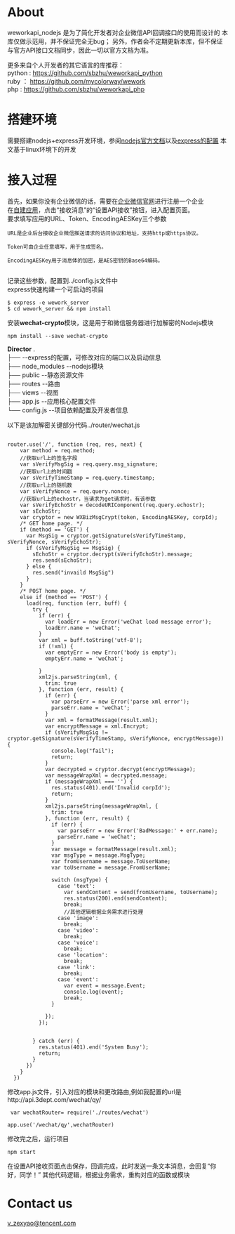 # About
weworkapi_nodejs 是为了简化开发者对企业微信API回调接口的使用而设计的
本库仅做示范用，并不保证完全无bug；
另外，作者会不定期更新本库，但不保证与官方API接口文档同步，因此一切以官方文档为准。

更多来自个人开发者的其它语言的库推荐：</br>
python : https://github.com/sbzhu/weworkapi_python </br>
ruby ： https://github.com/mycolorway/wework </br>
php : https://github.com/sbzhu/weworkapi_php </br>

# 搭建环境
需要搭建nodejs+express开发环境，参阅<a href="https://nodejs.org/en/">nodejs官方文档</a>以及<a href='https://expressjs.com/'>express的配置</a>
本文基于linux环境下的开发</br>
# 接入过程
首先，如果你没有企业微信的话，需要在<a href="https://work.weixin.qq.com/">企业微信官网</a>进行注册一个企业</br>
在<a href='https://work.weixin.qq.com/api/doc#10025'>自建应用</a>，点击“接收消息”的“设置API接收”按钮，进入配置页面。</br>
要求填写应用的URL、Token、EncodingAESKey三个参数</br>
<pre><code>URL是企业后台接收企业微信推送请求的访问协议和地址，支持http或https协议。</br>
Token可由企业任意填写，用于生成签名。</br>
EncodingAESKey用于消息体的加密，是AES密钥的Base64编码。</br>
</code></pre>
记录这些参数，配置到../config.js文件中</br>
express快速构建一个可启动的项目
<pre><code>$ express -e wework_server
$ cd wework_server && npm install
</code></pre>
安装<strong>wechat-crypto</strong>模块，这是用于和微信服务器进行加解密的Nodejs模块
<pre><code>npm install --save wechat-crypto</code></pre>
<strong>Director</strong>
.</br>
├── --express的配置，可修改对应的端口以及启动信息</br>
├── node_modules  --nodejs模块</br>
├── public        --静态资源文件</br>
├── routes        --路由</br>
├── views         --视图</br>
├── app.js        --应用核心配置文件</br>
└── config.js     --项目依赖配置及开发者信息</br>

以下是该加解密关键部分代码../router/wechat.js
<pre><code>
router.use('/', function (req, res, next) {
    var method = req.method;
    //获取url上的签名字段
    var sVerifyMsgSig = req.query.msg_signature;
    //获取url上的时间戳
    var sVerifyTimeStamp = req.query.timestamp;
    //获取url上的随机数
    var sVerifyNonce = req.query.nonce;
    //获取url上的echostr，当请求为get请求时，有该参数
    var sVerifyEchoStr = decodeURIComponent(req.query.echostr);
    var sEchoStr;
    var cryptor = new WXBizMsgCrypt(token, EncodingAESKey, corpId);
    /* GET home page. */
    if (method == 'GET') {
      var MsgSig = cryptor.getSignature(sVerifyTimeStamp, sVerifyNonce, sVerifyEchoStr);
      if (sVerifyMsgSig == MsgSig) {
        sEchoStr = cryptor.decrypt(sVerifyEchoStr).message;
        res.send(sEchoStr);
      } else {
        res.send("invaild MsgSig")
      }
    }
    /* POST home page. */
    else if (method == 'POST') {
      load(req, function (err, buff) {
        try {
          if (err) {
            var loadErr = new Error('weChat load message error');
            loadErr.name = 'weChat';
          }
          var xml = buff.toString('utf-8');
          if (!xml) {
            var emptyErr = new Error('body is empty');
            emptyErr.name = 'weChat';

          }
          xml2js.parseString(xml, {
            trim: true
          }, function (err, result) {
            if (err) {
              var parseErr = new Error('parse xml error');
              parseErr.name = 'weChat';
            }
            var xml = formatMessage(result.xml);
            var encryptMessage = xml.Encrypt;
            if (sVerifyMsgSig != cryptor.getSignature(sVerifyTimeStamp, sVerifyNonce, encryptMessage)) {
              console.log("fail");
              return;
            }
            var decrypted = cryptor.decrypt(encryptMessage);
            var messageWrapXml = decrypted.message;
            if (messageWrapXml === '') {
              res.status(401).end('Invalid corpId');
              return;
            }
            xml2js.parseString(messageWrapXml, {
              trim: true
            }, function (err, result) {
              if (err) {
                var parseErr = new Error('BadMessage:' + err.name);
                parseErr.name = 'weChat';
              }
              var message = formatMessage(result.xml);
              var msgType = message.MsgType;
              var fromUsername = message.ToUserName;
              var toUsername = message.FromUserName;

              switch (msgType) {
                case 'text':
                  var sendContent = send(fromUsername, toUsername);
                  res.status(200).end(sendContent);
                  break;
                  //其他逻辑根据业务需求进行处理
                case 'image':
                  break;
                case 'video':
                  break;
                case 'voice':
                  break;
                case 'location':
                  break;
                case 'link':
                  break;
                case 'event':
                  var event = message.Event;
                  console.log(event);
                  break;
              }

            });
          });


        } catch (err) {
          res.status(401).end('System Busy');
          return;
        }
      })
    }
  })
</code></pre>
修改app.js文件，引入对应的模块和更改路由,例如我配置的url是http://api.3dept.com/wechat/qy/
<code><pre>
var wechatRouter= require('./routes/wechat')</br>
app.use('/wechat/qy',wechatRouter)
</code></pre>
修改完之后，运行项目
<code><pre>npm start</code></pre>
在设置API接收页面点击保存，回调完成，此时发送一条文本消息，会回复“你好，同学！”
其他代码逻辑，根据业务需求，重构对应的函数或模块
# Contact us
v_zexyao@tencent.com
